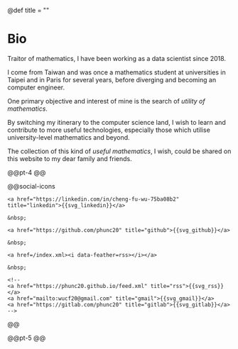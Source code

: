 @def title = ""
# Bio

Traitor of mathematics, I have been working as a data scientist since 2018.

I come from Taiwan and was once a mathematics student at universities in Taipei and
in Paris for several years, before diverging and becoming an computer engineer.

One primary objective and interest of mine is the search of
_utility of mathematics_.

By switching my itinerary to the computer science land, I wish to learn and contribute to
more useful technologies, especially those which utilise university-level mathematics
and beyond.

The collection of this kind of _useful mathematics_, I wish, could be shared on
this website to my dear family and friends.


<!-- ## License

The content of this website is under the permissive [creative commons 4.0](https://creativecommons.org/licenses/by/4.0/legalcode) license.
The code snippets can all be considered to be under the [MIT License](https://opensource.org/licenses/MIT).
If you find something useful on this site, drop me a line, it will encourage me to keep writing!

-->

@@pt-4 @@

@@social-icons
~~~
<a href="https://linkedin.com/in/cheng-fu-wu-75ba08b2" title="linkedin">{{svg_linkedin}}</a>

&nbsp;

<a href="https://github.com/phunc20" title="github">{{svg_github}}</a>

&nbsp;

<a href=/index.xml><i data-feather=rss></i></a>

&nbsp;

<!--
<a href="https://phunc20.github.io/feed.xml" title="rss">{{svg_rss}}</a>
<a href="mailto:wucf20@gmail.com" title="gmail">{{svg_gmail}}</a>
<a href="https://gitlab.com/phunc20" title="gitlab">{{svg_gitlab}}</a>
-->

~~~
@@

@@pt-5 @@

